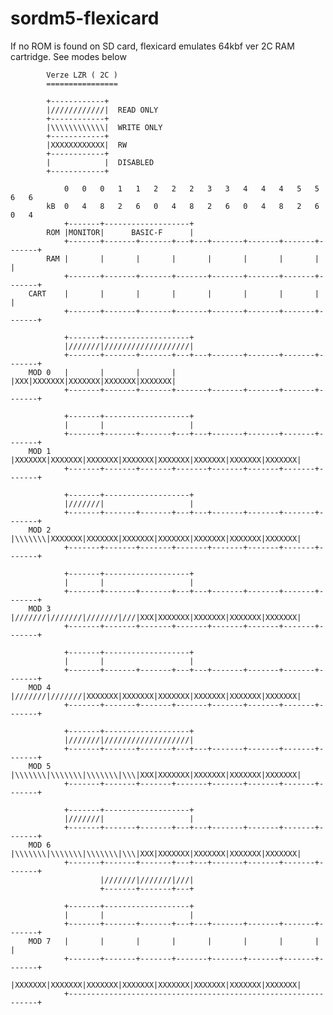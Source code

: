 # sordm5-flexicard

If no ROM is found on SD card, flexicard emulates 64kbf ver 2C RAM cartridge. See modes below



            Verze LZR ( 2C )
            ================
            
            +------------+
            |////////////|	READ ONLY
            +------------+
            |\\\\\\\\\\\\|	WRITE ONLY
            +------------+
            |XXXXXXXXXXXX|	RW
            +------------+
            |            |	DISABLED
            +------------+
            
            	0   0   0   1   1   2   2   2   3   3   4   4   4   5   5   6   6
            kB	0   4   8   2   6   0   4   8   2   6   0   4   8   2   6   0   4
            	+-------+-------------------+
            ROM	|MONITOR|      BASIC-F      |
            	+-------+-------+-------+---+---+-------+-------+-------+-------+
            RAM	|       |       |       |       |       |       |       |       |
            	+-------+-------+-------+-------+-------+-------+-------+-------+
        CART    |       |       |       |       |       |       |       |       |
            	+-------+-------+-------+-------+-------+-------+-------+-------+
            
            	+-------+-------------------+
            	|///////|///////////////////|
            	+-------+-------+-------+---+---+-------+-------+-------+-------+
        MOD 0	|       |       |       |   |XXX|XXXXXXX|XXXXXXX|XXXXXXX|XXXXXXX|
            	+-------+-------+-------+-------+-------+-------+-------+-------+
            
            	+-------+-------------------+
            	|       |                   |
            	+-------+-------+-------+---+---+-------+-------+-------+-------+
        MOD 1	|XXXXXXX|XXXXXXX|XXXXXXX|XXXXXXX|XXXXXXX|XXXXXXX|XXXXXXX|XXXXXXX|
            	+-------+-------+-------+-------+-------+-------+-------+-------+
            
            	+-------+-------------------+
            	|///////|                   |
            	+-------+-------+-------+---+---+-------+-------+-------+-------+
        MOD 2	|\\\\\\\|XXXXXXX|XXXXXXX|XXXXXXX|XXXXXXX|XXXXXXX|XXXXXXX|XXXXXXX|
            	+-------+-------+-------+-------+-------+-------+-------+-------+
            
            	+-------+-------------------+
            	|       |                   |
            	+-------+-------+-------+---+---+-------+-------+-------+-------+
        MOD 3	|///////|///////|///////|///|XXX|XXXXXXX|XXXXXXX|XXXXXXX|XXXXXXX|
            	+-------+-------+-------+-------+-------+-------+-------+-------+
            
            	+-------+-------------------+
            	|       |                   |
            	+-------+-------+-------+---+---+-------+-------+-------+-------+
        MOD 4	|///////|///////|XXXXXXX|XXXXXXX|XXXXXXX|XXXXXXX|XXXXXXX|XXXXXXX|
            	+-------+-------+-------+-------+-------+-------+-------+-------+
            
            	+-------+-------------------+
            	|///////|///////////////////|
            	+-------+-------+-------+---+---+-------+-------+-------+-------+
        MOD 5	|\\\\\\\|\\\\\\\|\\\\\\\|\\\|XXX|XXXXXXX|XXXXXXX|XXXXXXX|XXXXXXX|
            	+-------+-------+-------+-------+-------+-------+-------+-------+
            
            	+-------+-------------------+
            	|///////|                   |
            	+-------+-------+-------+---+---+-------+-------+-------+-------+
        MOD 6	|\\\\\\\|\\\\\\\|\\\\\\\|\\\|XXX|XXXXXXX|XXXXXXX|XXXXXXX|XXXXXXX|
            	+-------+-------+-------+---+---+-------+-------+-------+-------+
						|///////|///////|///|
						+-------+-------+---+
            
            	+-------+-------------------+
            	|       |                   |
            	+-------+-------+-------+---+---+-------+-------+-------+-------+
        MOD 7	|       |       |       |       |       |       |       |       |
            	+-------+-------+-------+-------+-------+-------+-------+-------+
            	|XXXXXXX|XXXXXXX|XXXXXXX|XXXXXXX|XXXXXXX|XXXXXXX|XXXXXXX|XXXXXXX|
            	+---------------------------------------------------------------+
